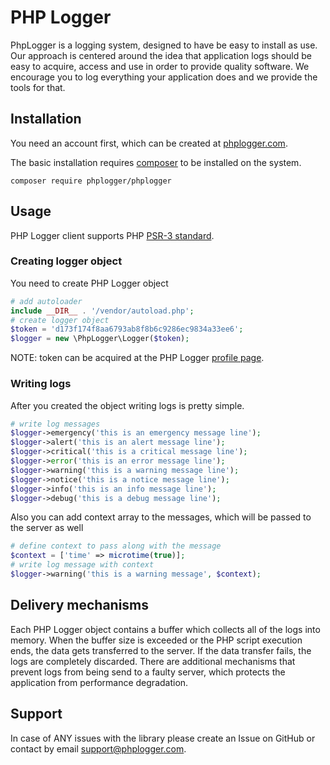 # PHP Logger
PhpLogger is a logging system, designed to have be easy to install as use. 
Our approach is centered around the idea that application logs should be easy to acquire, 
access and use in order to provide quality software. We encourage you to log everything your 
application does and we provide the tools for that.

## Installation

You need an account first, which can be created at <a href="https://phplogger.com">phplogger.com</a>.

The basic installation requires <a href="https://getcomposer.org/download/">composer</a> to be installed on the system.

```shell
composer require phplogger/phplogger
```

## Usage

PHP Logger client supports PHP <a href="https://www.php-fig.org/psr/psr-3/#3-psrlogloggerinterface">PSR-3 standard</a>.

### Creating logger object

You need to create PHP Logger object
```php
# add autoloader
include __DIR__ . '/vendor/autoload.php';
# create logger object
$token = 'd173f174f8aa6793ab8f8b6c9286ec9834a33ee6';
$logger = new \PhpLogger\Logger($token);
```

NOTE: token can be acquired at the PHP Logger <a href="https://phplogger/profile">profile page</a>.

### Writing logs

After you created the object writing logs is pretty simple.

```php
# write log messages
$logger->emergency('this is an emergency message line');
$logger->alert('this is an alert message line');
$logger->critical('this is a critical message line');
$logger->error('this is an error message line');
$logger->warning('this is a warning message line');
$logger->notice('this is a notice message line');
$logger->info('this is an info message line');
$logger->debug('this is a debug message line');
```

Also you can add context array to the messages, which will be passed to the server as well
```php
# define context to pass along with the message
$context = ['time' => microtime(true)];
# write log message with context
$logger->warning('this is a warning message', $context);
```

## Delivery mechanisms

Each PHP Logger object contains a buffer which collects all of the logs into memory.
When the buffer size is exceeded or the PHP script execution ends, the data gets transferred to the server.
If the data transfer fails, the logs are completely discarded. 
There are additional mechanisms that prevent logs from being send to a faulty server, which protects the application
from performance degradation. 

## Support

In case of ANY issues with the library please create an Issue on GitHub 
or contact by email <a href="mailto:support@phplogger.com">support@phplogger.com</a>.